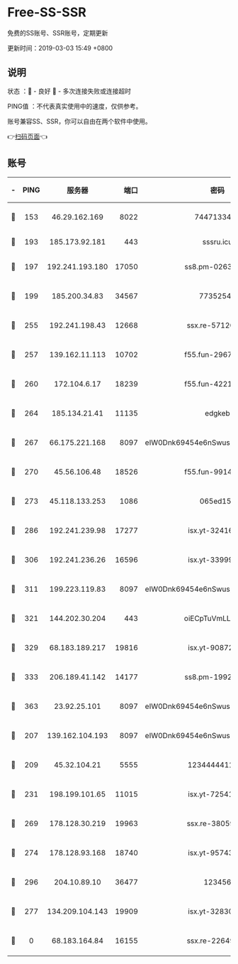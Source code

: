 # Free-SS-SSR

免费的SS账号、SSR账号，定期更新

更新时间：2019-03-03 15:49 +0800

## 说明

状态     ：🙂 - 良好 🙁 - 多次连接失败或连接超时

PING值   ：不代表真实使用中的速度，仅供参考。

账号兼容SS、SSR，你可以自由在两个软件中使用。

👉[扫码页面](https://liesauer.github.io/free-ss-ssr.github.io/)👈

## 账号

|-|PING|服务器|端口|密码|加密方式|区域|
|:----:|:----:|:-----:|-----:|:----:|:----:|:----:|
|🙂|153|46.29.162.169|8022|7447133485|aes-256-cfb|RU|
|🙂|193|185.173.92.181|443|sssru.icu|rc4-md5|RU|
|🙂|197|192.241.193.180|17050|ss8.pm-02632240|aes-256-cfb|US|
|🙂|199|185.200.34.83|34567|77352549|aes-256-cfb|US|
|🙂|255|192.241.198.43|12668|ssx.re-57120332|aes-256-cfb|US|
|🙂|257|139.162.11.113|10702|f55.fun-29670357|aes-256-cfb|SG|
|🙂|260|172.104.6.17|18239|f55.fun-42215388|aes-256-cfb|US|
|🙂|264|185.134.21.41|11135|edgkeb|aes-256-cfb|GB|
|🙂|267|66.175.221.168|8097|eIW0Dnk69454e6nSwuspv9DmS201tQ0D|aes-256-cfb|US|
|🙂|270|45.56.106.48|18526|f55.fun-99140423|aes-256-cfb|US|
|🙂|273|45.118.133.253|1086|065ed15a|aes-256-cfb|SG|
|🙂|286|192.241.239.98|17277|isx.yt-32416797|aes-256-cfb|US|
|🙂|306|192.241.236.26|16596|isx.yt-33999911|aes-256-cfb|US|
|🙂|311|199.223.119.83|8097|eIW0Dnk69454e6nSwuspv9DmS201tQ0D|aes-256-cfb|US|
|🙂|321|144.202.30.204|443|oiECpTuVmLLxk4Ts|aes-256-cfb|US|
|🙂|329|68.183.189.217|19816|isx.yt-90872809|aes-256-cfb|SG|
|🙂|333|206.189.41.142|14177|ss8.pm-19928527|aes-256-cfb|SG|
|🙂|363|23.92.25.101|8097|eIW0Dnk69454e6nSwuspv9DmS201tQ0D|aes-256-cfb|US|
|🙂|207|139.162.104.193|8097|eIW0Dnk69454e6nSwuspv9DmS201tQ0D|aes-256-cfb|JP|
|🙂|209|45.32.104.21|5555|1234444411111|aes-256-cfb|SG|
|🙂|231|198.199.101.65|11015|isx.yt-72541934|aes-256-cfb|US|
|🙂|269|178.128.30.219|19963|ssx.re-38059687|aes-256-cfb|SG|
|🙂|274|178.128.93.168|18740|isx.yt-95743585|aes-256-cfb|SG|
|🙂|296|204.10.89.10|36477|123456|aes-256-cfb|US|
|🙁|277|134.209.104.143|19909|isx.yt-32830951|aes-256-cfb|SG|
|🙁|0|68.183.164.84|16155|ssx.re-22649975|aes-256-cfb|US|
